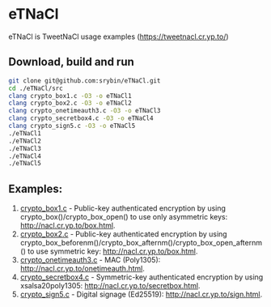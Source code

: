 # eTNaCl
eTNaCl is TweetNaCl usage examples (https://tweetnacl.cr.yp.to/)

## Download, build and run
```bash
git clone git@github.com:srybin/eTNaCl.git
cd ./eTNaCl/src
clang crypto_box1.c -O3 -o eTNaCl1
clang crypto_box2.c -O3 -o eTNaCl2
clang crypto_onetimeauth3.c -O3 -o eTNaCl3
clang crypto_secretbox4.c -O3 -o eTNaCl4
clang crypto_sign5.c -O3 -o eTNaCl5
./eTNaCl1
./eTNaCl2
./eTNaCl3
./eTNaCl4
./eTNaCl5
```

## Examples:
1. [crypto_box1.c](src/crypto_box1.c) - Public-key authenticated encryption by using crypto_box()/crypto_box_open() to use only asymmetric keys: http://nacl.cr.yp.to/box.html.
2. [crypto_box2.c](src/crypto_box2.c) - Public-key authenticated encryption by using crypto_box_beforenm()/crypto_box_afternm()/crypto_box_open_afternm() to use symmetric key: http://nacl.cr.yp.to/box.html.
3. [crypto_onetimeauth3.c](src/crypto_onetimeauth3.c) - MAC (Poly1305): http://nacl.cr.yp.to/onetimeauth.html.
4. [crypto_secretbox4.c](src/crypto_secretbox4.c) - Symmetric-key authenticated encryption by using xsalsa20poly1305: http://nacl.cr.yp.to/secretbox.html.
5. [crypto_sign5.c](src/crypto_sign5.c) - Digital signage (Ed25519): http://nacl.cr.yp.to/sign.html.
